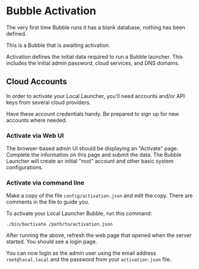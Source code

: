 # Bubble Activation
The very first time Bubble runs it has a blank database, nothing has been defined.

This is a Bubble that is awaiting activation.

Activation defines the initial data required to run a Bubble launcher. This includes the initial admin password,
cloud services, and DNS domains.

## Cloud Accounts
In order to activate your Local Launcher, you'll need accounts and/or API keys from several cloud providers.

Have these account credentials handy. Be prepared to sign up for new accounts where needed.

### Activate via Web UI
The browser-based admin UI should be displaying an "Activate" page. Complete the information on this page and submit the
data. The Bubble Launcher will create an initial "root" account and other basic system configurations. 

### Activate via command line
Make a copy of the file `config/activation.json` and edit the copy. There are comments in the file to guide you.

To activate your Local Launcher Bubble, run this command:

    ./bin/bactivate /path/to/activation.json

After running the above, refresh the web page that opened when the server started. You should see a login page.

You can now login as the admin user using the email address `root@local.local` and the password from your `activation.json` file.
